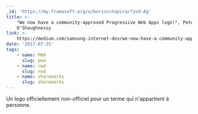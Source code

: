 ```yaml
---
_id: 'https://my.framasoft.org/u/borisschapira/?yvU-Ag'
title: >-
    "We now have a community-approved Progressive Web Apps logo!", Peter
    O'Shaughnessy
link: >-
    https://medium.com/samsung-internet-dev/we-now-have-a-community-approved-progressive-web-apps-logo-823f212f57c9
date: '2017-07-25'
tags:
    - name: PWA
      slug: pwa
    - name: rwd
      slug: rwd
    - name: sharemarks
      slug: sharemarks
---
```


<div class="markdown"><p>Un logo officiellement non-officiel pour un terme qui n'appartient à personne.
</p></div>
